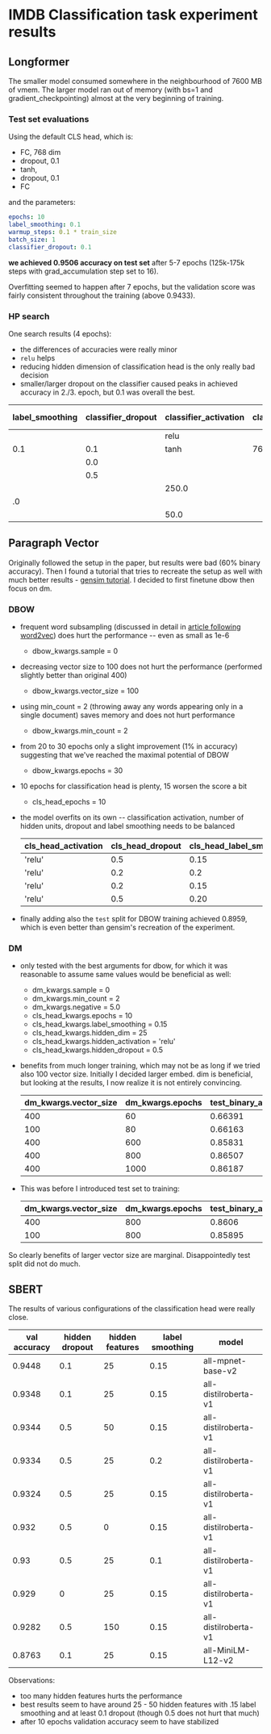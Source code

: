 [gensim_tut]: https://radimrehurek.com/gensim/auto_examples/howtos/run_doc2vec_imdb.html#sphx-glr-auto-examples-howtos-run-doc2vec-imdb-py
[mikolov_2013]: https://proceedings.neurips.cc/paper/2013/hash/9aa42b31882ec039965f3c4923ce901b-Abstract.html

# IMDB Classification task experiment results

## Longformer

The smaller model consumed somewhere in the neighbourhood of 7600 MB of vmem.
The larger model ran out of memory (with bs=1 and gradient_checkpointing) almost
at the very beginning of training.

### Test set evaluations

Using the default CLS head, which is:

- FC, 768 dim
- dropout, 0.1
- tanh,
- dropout, 0.1
- FC

and the parameters:

```yaml
epochs: 10
label_smoothing: 0.1
warmup_steps: 0.1 * train_size
batch_size: 1
classifier_dropout: 0.1
```
**we achieved 0.9506 accuracy on test set** after 5-7 epochs (125k-175k steps
with grad_accumulation step set to 16).

Overfitting seemed to happen after 7 epochs, but the validation score was
fairly consistent throughout the training (above 0.9433).


### HP search

One search results (4 epochs):

- the differences of accuracies were really minor
- `relu` helps
- reducing hidden dimension of classification head is the only really bad
  decision
- smaller/larger dropout on the classifier caused peaks in achieved accuracy in
  2./3. epoch, but 0.1 was overall the best.

| label_smoothing  | classifier_dropout | classifier_activation | classifier_dim | val. accuracy | val. loss |
| ---------------- | ------------------ | --------------------- | -------------- | ------------- | --------- |
|                  |                    | relu                  |                | 0.95120       | 0.20479   |
| 0.1              | 0.1                | tanh                  | 768.0          | 0.95099       | 0.19709   |
|                  | 0.0                |                       |                | 0.94800       | 0.24426   |
|                  | 0.5                |                       |                | 0.94679       | 0.30623   |
|                  |                    | 250.0                 |                | 0.94459       | 0.25216   |
| .0               |                    |                       |                | 0.94440       | 0.27785   |
|                  |                    | 50.0                  |                | 0.94340       | 0.24950   |

## Paragraph Vector

Originally followed the setup in the paper, but results were bad (60% binary
accuracy). Then I found a tutorial that tries to recreate the setup as well with
much better results - [gensim tutorial][gensim_tut]. I decided to first finetune
dbow then focus on dm.

### DBOW

- frequent word subsampling (discussed in detail in [article following
  word2vec][mikolov_2013]) does hurt the performance -- even as small as 1e-6

    - dbow_kwargs.sample = 0

- decreasing vector size to 100 does not hurt the performance (performed
  slightly better than original 400)

    - dbow_kwargs.vector_size = 100

- using min_count = 2 (throwing away any words appearing only in a single
  document) saves memory and does not hurt performance

    - dbow_kwargs.min_count = 2

- from 20 to 30 epochs only a slight improvement (1% in accuracy) suggesting
  that we've reached the maximal potential of DBOW

    - dbow_kwargs.epochs = 30

- 10 epochs for classification head is plenty, 15 worsen the score a bit

    - cls_head_epochs = 10

- the model overfits on its own -- classification activation, number of hidden
  units, dropout and label smoothing needs to be balanced

    | cls_head_activation |cls_head_dropout |cls_head_label_smoothing |cls_head_hidden_units | test_binary_accuracy |
    | ------------------- | --------------- | ---------------------   | -------------------- | -------------------- |
    | 'relu'              |  0.5            | 0.15                    | 25                   | 0.87355              |
    | 'relu'              |  0.2            | 0.2                     | 10                   | 0.87339              |
    | 'relu'              |  0.2            | 0.15                    | 40                   | 0.87203              |
    | 'relu'              |  0.5            | 0.20                    | 25                   | 0.87071              |


- finally adding also the `test` split for DBOW training achieved 0.8959,
  which is even better than gensim's recreation of the experiment.

### DM

- only tested with the best arguments for dbow, for which it was reasonable to
  assume same values would be beneficial as well:

    - dm_kwargs.sample = 0
    - dm_kwargs.min_count = 2
    - dm_kwargs.negative = 5.0
    - cls_head_kwargs.epochs = 10
    - cls_head_kwargs.label_smoothing = 0.15
    - cls_head_kwargs.hidden_dim = 25
    - cls_head_kwargs.hidden_activation = 'relu'
    - cls_head_kwargs.hidden_dropout = 0.5

- benefits from much longer training, which may not be as long if we tried also
  100 vector size. Initially I decided larger embed. dim is beneficial, but
  looking at the results, I now realize it is not entirely convincing.

    | dm_kwargs.vector_size | dm_kwargs.epochs | test_binary_accuracy |
    | --------------------- | ---------------- | -------------------- |
    | 400                   | 60               | 0.66391              |
    | 100                   | 80               | 0.66163              |
    | 400                   | 600              | 0.85831              |
    | 400                   | 800              | 0.86507              |
    | 400                   | 1000             | 0.86187              |

- This was before I introduced test set to training:

    | dm_kwargs.vector_size | dm_kwargs.epochs | test_binary_accuracy |
    | --------------------- | ---------------- | -------------------- |
    | 400                   | 800              | 0.8606               |
    | 100                   | 800              | 0.85895              |

So clearly benefits of larger vector size are marginal. Disappointedly test
split did not do much.

## SBERT

The results of various configurations of the classification head were really
close.

| val accuracy | hidden dropout | hidden features | label smoothing | model |
| ------------ | -------------- | --------------- | --------------- | ----- |
| 0.9448       | 0.1            | 25              | 0.15            | all-mpnet-base-v2 |
| 0.9348       | 0.1            | 25              | 0.15            | all-distilroberta-v1 |
| 0.9344       | 0.5            | 50              | 0.15            | all-distilroberta-v1 |
| 0.9334       | 0.5            | 25              | 0.2             | all-distilroberta-v1 |
| 0.9324       | 0.5            | 25              | 0.15            | all-distilroberta-v1 |
| 0.932        | 0.5            | 0               | 0.15            | all-distilroberta-v1 |
| 0.93         | 0.5            | 25              | 0.1             | all-distilroberta-v1 |
| 0.929        | 0              | 25              | 0.15            | all-distilroberta-v1 |
| 0.9282       | 0.5            | 150             | 0.15            | all-distilroberta-v1 |
| 0.8763       | 0.1            | 25              | 0.15            | all-MiniLM-L12-v2 |

Observations:
- too many hidden features hurts the performance
- best results seem to have around 25 - 50 hidden features with .15 label
  smoothing and at least 0.1 dropout (though 0.5 does not hurt that much)
- after 10 epochs validation accuracy seem to have stabilized
